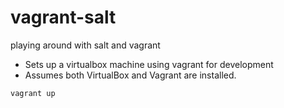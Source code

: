 vagrant-salt
============

playing around with salt and vagrant

- Sets up a virtualbox machine using vagrant for development
- Assumes both VirtualBox and Vagrant are installed.

```
vagrant up
```
